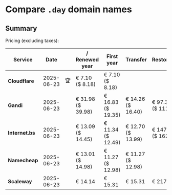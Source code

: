 # Compare `.day` domain names

## Summary

Pricing (excluding taxes):

| Service | Date |  | / Renewed year | First year | Transfer | Restoration |
|--|--|--|--|--|--|--|
| **Cloudflare** | 2025-06-23 | 🏆 | € 7.10<br>($ 8.18) | € 7.10<br>($ 8.18) |  |  |
| **Gandi** | 2025-06-23 |  | € 31.98<br>($ 39.98) | € 16.83<br>($ 19.35) | € 14.26<br>($ 16.40) | € 97.36<br>($ 111.96) |
| **Internet.bs** | 2025-06-23 |  | € 13.09<br>($ 14.45) | € 11.34<br>($ 12.49) | € 12.70<br>($ 13.99) | € 147.89<br>($ 162.95) |
| **Namecheap** | 2025-06-23 |  | € 13.01<br>($ 14.98) | € 11.27<br>($ 12.98) | € 11.27<br>($ 12.98) |  |
| **Scaleway** | 2025-06-23 |  | € 14.14 | € 15.31 | € 15.31 | € 217.76 |
